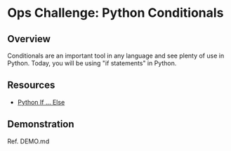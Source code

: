 # Ops Challenge: Python Conditionals

## Overview

Conditionals are an important tool in any language and see plenty of use in Python. Today, you will be using "if statements" in Python.

## Resources

- [Python If ... Else](https://www.w3schools.com/python/python_conditions.asp)

## Demonstration

Ref. DEMO.md
